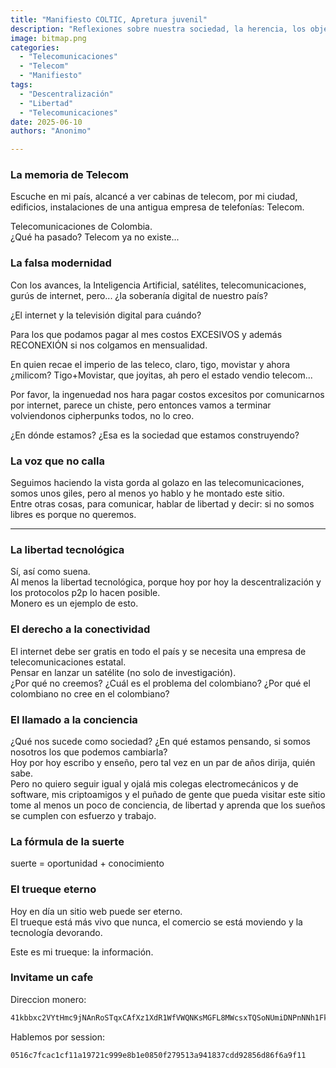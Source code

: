 ```yaml
---
title: "Manifiesto COLTIC, Apretura juvenil"
description: "Reflexiones sobre nuestra sociedad, la herencia, los objetivos y el romanticismo: los sueños"
image: bitmap.png
categories:
  - "Telecomunicaciones"
  - "Telecom"
  - "Manifiesto"
tags:
  - "Descentralización"
  - "Libertad"
  - "Telecomunicaciones"
date: 2025-06-10
authors: "Anonimo"

---
```

### La memoria de Telecom

Escuche en mi país, alcancé a ver cabinas de telecom, por mi ciudad, edificios, instalaciones de una antigua empresa de telefonías: Telecom. 

Telecomunicaciones de Colombia.  
¿Qué ha pasado? Telecom ya no existe...  

### La falsa modernidad

Con los avances, la Inteligencia Artificial, satélites, telecomunicaciones, gurús de internet, pero... ¿la soberanía digital de nuestro país?  

¿El internet y la televisión digital para cuándo?

Para los que podamos pagar al mes costos EXCESIVOS y además RECONEXIÓN si nos colgamos en mensualidad.  

En quien recae el imperio de las teleco, claro, tigo, movistar y ahora ¿milicom? Tigo+Movistar, que joyitas, ah pero el estado vendio telecom...

Por favor, la ingenuedad nos hara pagar costos excesitos por comunicarnos por internet, parece un chiste, pero entonces vamos a terminar volviendonos cipherpunks todos, no lo creo.

¿En dónde estamos? ¿Esa es la sociedad que estamos construyendo?  

### La voz que no calla

Seguimos haciendo la vista gorda al golazo en las telecomunicaciones, somos unos giles, pero al menos yo hablo y he montado este sitio.  
Entre otras cosas, para comunicar, hablar de libertad y decir: si no somos libres es porque no queremos.  

---

### La libertad tecnológica

Sí, así como suena.  
Al menos la libertad tecnológica, porque hoy por hoy la descentralización y los protocolos p2p lo hacen posible.  
Monero es un ejemplo de esto.  

### El derecho a la conectividad

El internet debe ser gratis en todo el país y se necesita una empresa de telecomunicaciones estatal.  
Pensar en lanzar un satélite (no solo de investigación).  
¿Por qué no creemos? ¿Cuál es el problema del colombiano? ¿Por qué el colombiano no cree en el colombiano?  

### El llamado a la conciencia

¿Qué nos sucede como sociedad? ¿En qué estamos pensando, si somos nosotros los que podemos cambiarla?  
Hoy por hoy escribo y enseño, pero tal vez en un par de años dirija, quién sabe.  
Pero no quiero seguir igual y ojalá mis colegas electromecánicos y de software, mis criptoamigos y el puñado de gente que pueda visitar este sitio tome al menos un poco de conciencia, de libertad y aprenda que los sueños se cumplen con esfuerzo y trabajo.  

### La fórmula de la suerte

suerte = oportunidad + conocimiento  


### El trueque eterno

Hoy en día un sitio web puede ser eterno.  
El trueque está más vivo que nunca, el comercio se está moviendo y la tecnología devorando.  

Este es mi trueque: la información.  

### Invitame un cafe

Direccion monero:  

```bash
41kbbxc2VYtHmc9jNAnRoSTqxCAfXz1XdR1WfVWQNKsMGFL8MWcsxTQSoNUmiDNPnNNh1FkKKSjZn2uAXHTP8Jhv1GeGfwr
```

Hablemos por session:
```bash
0516c7fcac1cf11a19721c999e8b1e0850f279513a941837cdd92856d86f6a9f11
